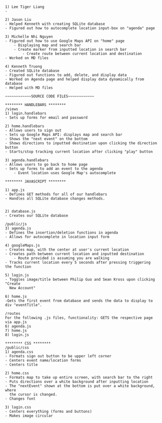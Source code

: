 ~~~~~~~~~~~~TEAM MEMBERS~~~~~~~~~~~

1) Lee Tiger Liang
-

2) Jason Liu
- Helped Kenneth with creating SQLite database
- Figured out how to autocomplete location input-box on "agenda" page

3) Michelle Nhi Nguyen
- Figured out how to use Google Maps API on "home" page
	- Displaying map and search bar
	- Create marker from inputted location in search bar
		- Create route between current location and destination
- Worked on MD files

4) Kenneth Truong
- Created SQLite database
- Figured out functions to add, delete, and display data
- Worked on Agenda page and helped display data dynamically from database
- Helped with MD files

~~~~~~~~~~~~SOURCE CODE FILES~~~~~~~~~~~~

******** HANDLEBARS ********
/views
1) login.handlebars
- Sets up forms for email and password

2) home.handlebars
- Allows users to sign out
- Sets up Google Maps API: displays map and search bar
- Shows the "next event" on the bottom
- Shows directions to inputted destination upon clicking the direction button
- Starts/stop tracking current location after clicking "play" button

3) agenda.handlebars
- Allows users to go back to home page
- Sets up forms to add an event to the agenda
	- Event location uses Google Map's autocomplete

******** JAVASCRIPT ********

1) app.js
- Defines GET methods for all of our handlebars
- Handles all SQLite database changes methods.


2) database.js
- Creates our SQLite database

/public/js
3) agenda.js
- Defines the insertion/deletion functions in agenda
- Allows for autocomplete in location input form

4) googleMaps.js
- Creates map, with the center at user's current location
- Creates path between current location and inputted destination
	- Route provided is assuming you are walking
- Tracks current location every 5 seconds after pressing triggering the function

5) login.js
- Toggles image/title between Philip Guo and Sean Kross upon clicking "Create
  New Account"

6) home.js
-Gets the first event from database and sends the data to display to div "eventTitle".

/routes
For the following .js files, functionality: GETS the respective page via app.js
6) agenda.js
7) home.js
8) login.js

******** CSS ********
/public/css
1) agenda.css
- Formats sign out button to be upper left corner
- Centers event name/location forms
- Centers title

2) home.css
- Formats map to take up entire screen, with search bar to the right
- Puts directions over a white background after inputting location
- The "nextEvent" shown at the bottom is put over a white background, where
  the cursor is changed.
- Changes font

3) login.css
- Centers everything (forms and buttons)
- Makes image circular
